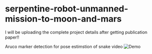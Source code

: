 # serpentine-robot-unmanned-mission-to-moon-and-mars
 I will be uploading the complete project details after getting publication paper!!

 Aruco marker detection for pose estimstion of snake
  video
![Demo](https://github.com/mahi361/serpentine-robot-unmanned-mission-to-moon-and-mars/blob/main/Aruco_marker/cam%201final_gif_aruco.gif)




